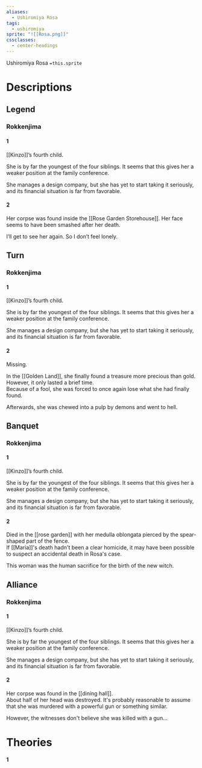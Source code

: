 ```yaml
---
aliases:
  - Ushiromiya Rosa
tags:
  - ushiromiya
sprite: "![[Rosa.png]]"
cssclasses:
  - center-headings
---
```

Ushiromiya Rosa
`=this.sprite`

# Descriptions

## Legend
### Rokkenjima
#### 1
[[Kinzo]]’s fourth child.

She is by far the youngest of the four siblings. It seems that this gives her a weaker position at the family conference.

She manages a design company, but she has yet to start taking it seriously, and its financial situation is far from favorable.
#### 2
Her corpse was found inside the [[Rose Garden Storehouse]]. Her face seems to have been smashed after her death.

I’ll get to see her again. So I don’t feel lonely.
## Turn
### Rokkenjima
#### 1
[[Kinzo]]’s fourth child.

She is by far the youngest of the four siblings. It seems that this gives her a weaker position at the family conference.

She manages a design company, but she has yet to start taking it seriously, and its financial situation is far from favorable.
#### 2
Missing.  

In the [[Golden Land]], she finally found a treasure more precious than gold.  
However, it only lasted a brief time.  
Because of a fool, she was forced to once again lose what she had finally found.  

Afterwards, she was chewed into a pulp by demons and went to hell.
## Banquet
### Rokkenjima
#### 1
[[Kinzo]]’s fourth child.

She is by far the youngest of the four siblings. It seems that this gives her a weaker position at the family conference.

She manages a design company, but she has yet to start taking it seriously, and its financial situation is far from favorable.
#### 2
Died in the [[rose garden]] with her medulla oblongata pierced by the spear-shaped part of the fence.  
If [[Maria]]'s death hadn't been a clear homicide, it may have been possible to suspect an accidental death in Rosa's case.  

This woman was the human sacrifice for the birth of the new witch.
## Alliance
### Rokkenjima
#### 1
[[Kinzo]]’s fourth child.

She is by far the youngest of the four siblings. It seems that this gives her a weaker position at the family conference.

She manages a design company, but she has yet to start taking it seriously, and its financial situation is far from favorable.
#### 2
Her corpse was found in the [[dining hall]].  
About half of her head was destroyed. It's probably reasonable to assume that she was murdered with a powerful gun or something similar.  

However, the witnesses don't believe she was killed with a gun...
# Theories
#### 1